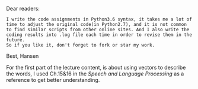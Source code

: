 Dear readers:

    I write the code assignments in Python3.6 syntax, it takes me a lot of time to adjust the original code(in Python2.7), and it is not common to find similar scripts from other online sites. And I also write the coding results into .log file each time in order to revise them in the future. 
    So if you like it, don't forget to fork or star my work.

Best, Hansen





For the first part of the lecture content, is about using vectors to describe the words, I used Ch.15&16 in the *Speech and Language Processing*  as a reference to get better understanding.